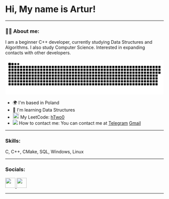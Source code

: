 # Hi, My name is Artur!

---

### :man_technologist: About me:

I am a beginner C++ developer, currently studying Data Structures and Algorithms. I also study Computer Science. Interested in expanding contacts with other developers.

<p align="center">
 <img width="600" src="assets/github-snake.svg" alt="snake"/>
</p>

* 🌍  I'm based in Poland
* 🧠  I'm learning Data Structures
* <img src="https://media2.giphy.com/media/xTk9ZOk8WmSKQpFg1W/giphy.gif" height="20" width="20px"> My LeetCode: [hTwo0](https://leetcode.com/hTwo0/)
*  <img src="https://media.giphy.com/media/WUlplcMpOCEmTGBtBW/giphy.gif" width="30px"> How to contact me: You can contact me at [Telegram](https://t.me/woshetitelniy)  [Gmail](mailto:vags2154@gmail.com)
  
---

### Skills:

C, C++, CMake, SQL, Windows, Linux

---

### Socials:

<p align="left"> <a href="https://www.github.com/PsychoKidX" target="_blank" rel="noreferrer"> <picture> <source media="(prefers-color-scheme: dark)" srcset="https://raw.githubusercontent.com/danielcranney/readme-generator/main/public/icons/socials/github-dark.svg" /> <source media="(prefers-color-scheme: light)" srcset="https://raw.githubusercontent.com/danielcranney/readme-generator/main/public/icons/socials/github.svg" /> <img src="https://raw.githubusercontent.com/danielcranney/readme-generator/main/public/icons/socials/github.svg" width="32" height="32" /> </picture> </a> <a href="https://www.linkedin.com/in/artur-romanchenko-82863b2a0/" target="_blank" rel="noreferrer"> <picture> <source media="(prefers-color-scheme: dark)" srcset="https://raw.githubusercontent.com/danielcranney/readme-generator/main/public/icons/socials/linkedin-dark.svg" /> <source media="(prefers-color-scheme: light)" srcset="https://raw.githubusercontent.com/danielcranney/readme-generator/main/public/icons/socials/linkedin.svg" /> <img src="https://raw.githubusercontent.com/danielcranney/readme-generator/main/public/icons/socials/linkedin.svg" width="32" height="32" /> </picture> </a></p>

---
